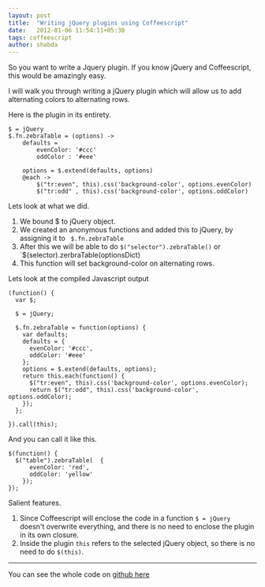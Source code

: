 ```yaml
---
layout: post
title:  "Writing jQuery plugins using Coffeescript"
date:   2012-01-06 11:54:11+05:30
tags: coffeescript
author: shabda
---
```

So you want to write a Jquery plugin. If you know jQuery and Coffeescript, this would be amazingly easy.

I will walk you through writing a jQuery plugin which will allow us to add alternating colors to alternating rows.

Here is the plugin in its entirety.

    $ = jQuery
    $.fn.zebraTable = (options) ->
        defaults = 
            evenColor: '#ccc'
            oddColor : '#eee'

        options = $.extend(defaults, options)
        @each ->
            $("tr:even", this).css('background-color', options.evenColor)
            $("tr:odd" , this).css('background-color', options.oddColor)


Lets look at what we did.

1. We bound $ to jQuery object.
2. We created an anonymous functions and added this to jQuery, by assigning it to ` $.fn.zebraTable`
3. After this we will be able to do `$("selector").zebraTable()` or `$(selector).zerbraTable(optionsDict)
4. This function will set background-color on alternating rows.

Lets look at the compiled Javascript output

    (function() {
      var $;

      $ = jQuery;

      $.fn.zebraTable = function(options) {
        var defaults;
        defaults = {
          evenColor: '#ccc',
          oddColor: '#eee'
        };
        options = $.extend(defaults, options);
        return this.each(function() {
          $("tr:even", this).css('background-color', options.evenColor);
          return $("tr:odd", this).css('background-color', options.oddColor);
        });
      };

    }).call(this);
    
And you can call it like this.

    $(function() {
      $("table").zebraTable(  {
          evenColor: 'red',
          oddColor: 'yellow'
        });
    });

Salient features.

1. Since Coffeescript will enclose the code in a function `$ = jQuery` doesn't overwrite everything, and there is no need to enclose the plugin in its own closure.
2. Inside the plugin `this` refers to the selected jQuery object, so there is no need to do `$(this)`.

----
You can see the whole code on [github here](https://github.com/shabda/coffeescript-jquery-plugin-example)

